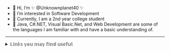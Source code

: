 - 👋 Hi, I’m ✨ @Unknownplanet40 ✨
- 👀 I’m interested in Software Development
- 🌱 Currently, I am a 2nd year college student
- 💞️ Java, C#.NET, Visual Basic.Net, and Web Development are some of the languages I am familiar with and have a basic understanding of.
___
<details><summary>𝕃𝕚𝕟𝕜𝕤 𝕪𝕠𝕦 𝕞𝕒𝕪 𝕗𝕚𝕟𝕕 𝕦𝕤𝕖𝕗𝕦𝕝</summary>
  <p>
  
  # [![`Github Gist Collections`](https://fontmeme.com/temporary/3198cabf9caccd13bf75a2208023ec9d.png "A collection of crack applications, license keys, programming tutorials, and Windows tips & tricks")](https://bit.ly/Gist-GitHub)
  
  
  ___
  
  </p>
</details>




<!---
Unknownplanet40/Unknownplanet40 is a ✨ special ✨ repository because its `README.md` (this file) appears on your GitHub profile.
You can click the Preview link to take a look at your changes.
--->

